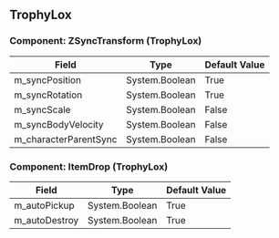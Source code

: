 ## TrophyLox

### Component: ZSyncTransform (TrophyLox)

|Field|Type|Default Value|
|-----|----|-------------|
|m_syncPosition|System.Boolean|True|
|m_syncRotation|System.Boolean|True|
|m_syncScale|System.Boolean|False|
|m_syncBodyVelocity|System.Boolean|False|
|m_characterParentSync|System.Boolean|False|

### Component: ItemDrop (TrophyLox)

|Field|Type|Default Value|
|-----|----|-------------|
|m_autoPickup|System.Boolean|True|
|m_autoDestroy|System.Boolean|True|


